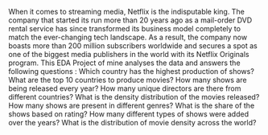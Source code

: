 When it comes to streaming media, Netflix is the indisputable king. The company that started its run more than 20 years ago as a mail-order DVD rental service has since transformed its business model completely to match the ever-changing tech landscape. As a result, the company now boasts more than 200 million subscribers worldwide and secures a spot as one of the biggest media publishers in the world with its Netflix Originals program. 
This EDA Project of mine analyses the data and answers the following questions : 
Which country has the highest production of shows?
What are the top 10 countries to produce movies?
How many shows are being released every year?
How many unique directors are there from different countries?
What is the density distribution of the movies released?
How many shows are present in different genres?
What is the share of the shows based on rating?
How many different types of shows were added over the years?
What is the distribution of movie density across the world?
